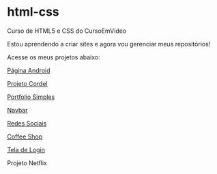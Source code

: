 # html-css
 Curso de HTML5 e CSS do CursoEmVideo

 Estou aprendendo a criar sites e agora vou gerenciar meus repositórios!

Acesse os meus projetos abaixo:
<p><a href="https://gustavogarciac.github.io/html-css/desafios/d010/" target="_blank">Página Android</a></p>
<p><a href="https://gustavogarciac.github.io/html-css/desafios/d013%20-%20projeto%20cordel/" target="_blank">Projeto Cordel</a></p>
<p><a href="https://gustavogarciac.github.io/html-css/projetos_pessoais/p005%20-%20portfolio/" target="_blank">Portfolio Simples</a></p>
<p><a href="https://gustavogarciac.github.io/html-css/projetos_pessoais/p006%20-%20navbar/" target="_blank">Navbar</a></p>
<p><a href="https://gustavogarciac.github.io/projeto-social/index.html" target="_blank">Redes Sociais</a></p>
<p><a href="https://gustavogarciac.github.io/html-css/projetos_pessoais/p007%20-%20coffee%20shop/" target="_blank">Coffee Shop</a></p>
<p><a href="https://gustavogarciac.github.io/projeto-tela-login/index.html" target="_blank">Tela de Login</p>
<p><a href="https://gustavogarciac.github.io/html-css/projetos_pessoais/p010%20-%20netflix%20page/" target="_blank" rel="external"></a>Projeto Netflix</p>